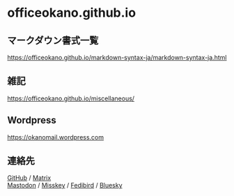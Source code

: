 # officeokano.github.io

## マークダウン書式一覧
<https://officeokano.github.io/markdown-syntax-ja/markdown-syntax-ja.html>

## 雑記
<https://officeokano.github.io/miscellaneous/>

## Wordpress
<https://okanomail.wordpress.com>

## 連絡先
[GitHub](https://github.com/officeokano) / 
[Matrix](https://matrix.to/#/@okano:mozilla.org)  
<a rel="me" href="https://social.vivaldi.net/@okano">Mastodon</a> /
<a rel="me" href="https://msk.ilnk.info/@okano">Misskey</a> / <a rel="me" href="https://fedibird.com/@caterer3633">Fedibird</a> / [Bluesky](https://bsky.app/profile/amuser8251.bsky.social)  